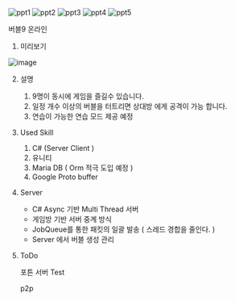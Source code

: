
![ppt1](https://user-images.githubusercontent.com/97025080/198331013-2aca51f3-63df-4472-a396-3d5c27c570d4.JPG)
![ppt2](https://user-images.githubusercontent.com/97025080/198331028-d3e654ac-d282-49df-9ee5-e72444f5ea6e.JPG)
![ppt3](https://user-images.githubusercontent.com/97025080/198331040-3e795ffd-c847-4d5c-85dd-87d411187e5e.JPG)
![ppt4](https://user-images.githubusercontent.com/97025080/198331045-9f42bfe4-5af2-4f0b-8fce-17adf30661e2.JPG)
![ppt5](https://user-images.githubusercontent.com/97025080/198331077-a5fb3f9f-2d79-4ca8-96ad-a3c99268bd89.JPG)



버블9 온라인

1. 미리보기

![image](https://user-images.githubusercontent.com/10812487/158816476-327d5501-0ccd-469b-af9d-e35f5551b044.png)

2. 설명

    1) 9명이 동시에 게임을 즐길수 있습니다.
    2) 일정 개수 이상의 버블을 터트리면 상대방 에게 공격이 가능 합니다.
    3) 연습이 가능한 연습 모드 제공 예정

3. Used Skill

    1) C# (Server Client )
    2) 유니티  
    3) Maria DB  ( Orm 적극 도입 예정 )
    4) Google Proto buffer

4. Server 
    - C# Async 기반 Multi Thread 서버
    - 게임방 기반 서버 중계 방식
    - JobQueue를 통한 패킷의 일괄 발송 ( 스레드 경합을 줄인다. )
    - Server 에서 버블 생성 관리

5. ToDo 
   
    포튼 서버 Test
    
    p2p 

  

 
